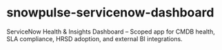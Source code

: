 # snowpulse-servicenow-dashboard
ServiceNow Health &amp; Insights Dashboard – Scoped app for CMDB health, SLA compliance, HRSD adoption, and external BI integrations.
